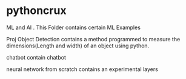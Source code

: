 # pythoncrux
ML and AI . This Folder contains certain ML Examples

Proj Object Detection contains a method programmed to measure the dimensions(Length and width) of an object using python.

chatbot contain chatbot

neural network from scratch contains an experimental layers
